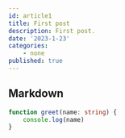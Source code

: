 ```yaml
---
id: article1
title: First post
description: First post.
date: '2023-1-23'
categories:
    - none
published: true
---
```


## Markdown

```ts
function greet(name: string) {
	console.log(name)
}
```


